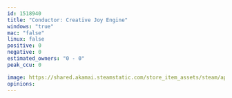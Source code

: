 ```yaml
---
id: 1518940
title: "Conductor: Creative Joy Engine"
windows: "true"
mac: "false"
linux: false
positive: 0
negative: 0
estimated_owners: "0 - 0"
peak_ccu: 0

image: https://shared.akamai.steamstatic.com/store_item_assets/steam/apps/1518940/header.jpg?t=1648494079
opinions:
---
```

